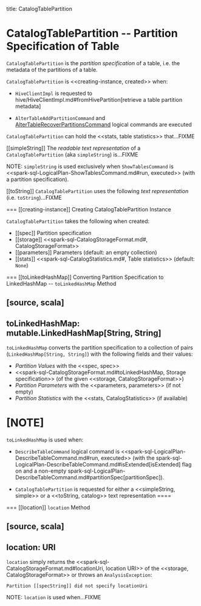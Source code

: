 title: CatalogTablePartition

# CatalogTablePartition -- Partition Specification of Table

`CatalogTablePartition` is the *partition specification* of a table, i.e. the metadata of the partitions of a table.

`CatalogTablePartition` is <<creating-instance, created>> when:

* `HiveClientImpl` is requested to hive/HiveClientImpl.md#fromHivePartition[retrieve a table partition metadata]

* `AlterTableAddPartitionCommand` and [AlterTableRecoverPartitionsCommand](logical-operators/AlterTableRecoverPartitionsCommand.md) logical commands are executed

`CatalogTablePartition` can hold the <<stats, table statistics>> that...FIXME

[[simpleString]]
The *readable text representation* of a `CatalogTablePartition` (aka `simpleString`) is...FIXME

NOTE: `simpleString` is used exclusively when `ShowTablesCommand` is <<spark-sql-LogicalPlan-ShowTablesCommand.md#run, executed>> (with a partition specification).

[[toString]]
`CatalogTablePartition` uses the following *text representation* (i.e. `toString`)...FIXME

=== [[creating-instance]] Creating CatalogTablePartition Instance

`CatalogTablePartition` takes the following when created:

* [[spec]] Partition specification
* [[storage]] <<spark-sql-CatalogStorageFormat.md#, CatalogStorageFormat>>
* [[parameters]] Parameters (default: an empty collection)
* [[stats]] <<spark-sql-CatalogStatistics.md#, Table statistics>> (default: `None`)

=== [[toLinkedHashMap]] Converting Partition Specification to LinkedHashMap -- `toLinkedHashMap` Method

[source, scala]
----
toLinkedHashMap: mutable.LinkedHashMap[String, String]
----

`toLinkedHashMap` converts the partition specification to a collection of pairs (`LinkedHashMap[String, String]`) with the following fields and their values:

* *Partition Values* with the <<spec, spec>>
* <<spark-sql-CatalogStorageFormat.md#toLinkedHashMap, Storage specification>> (of the given <<storage, CatalogStorageFormat>>)
* *Partition Parameters* with the <<parameters, parameters>> (if not empty)
* *Partition Statistics* with the <<stats, CatalogStatistics>> (if available)

[NOTE]
====
`toLinkedHashMap` is used when:

* `DescribeTableCommand` logical command is <<spark-sql-LogicalPlan-DescribeTableCommand.md#run, executed>> (with the spark-sql-LogicalPlan-DescribeTableCommand.md#isExtended[isExtended] flag on and a non-empty spark-sql-LogicalPlan-DescribeTableCommand.md#partitionSpec[partitionSpec]).

* `CatalogTablePartition` is requested for either a <<simpleString, simple>> or a <<toString, catalog>> text representation
====

=== [[location]] `location` Method

[source, scala]
----
location: URI
----

`location` simply returns the <<spark-sql-CatalogStorageFormat.md#locationUri, location URI>> of the <<storage, CatalogStorageFormat>> or throws an `AnalysisException`:

```
Partition [[specString]] did not specify locationUri
```

NOTE: `location` is used when...FIXME
